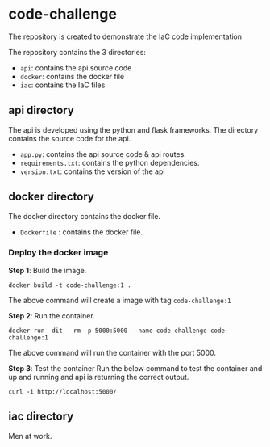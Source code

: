 # code-challenge
The repository is created to demonstrate the IaC code implementation

The repository contains the 3 directories:

  * `api`: contains the api source code
  * `docker`: contains the docker file
  * `iac`: contains the IaC files

## api directory
The api is developed using the python and flask frameworks. The directory contains the source code for the api.

  * `app.py`: contains the api source code & api routes.
  * `requirements.txt`: contains the python dependencies.
  * `version.txt`: contains the version of the api

## docker directory
The docker directory contains the docker file.

  * `Dockerfile` : contains the docker file.

### Deploy the docker image 
**Step 1**: Build the image.
  ```
  docker build -t code-challenge:1 .
  ```
The above command will create a image with tag `code-challenge:1`

**Step 2**: Run the container.
  ```
  docker run -dit --rm -p 5000:5000 --name code-challenge code-challenge:1
  ```
The above command will run the container with the port 5000.

**Step 3**: Test the container
Run the below command to test the container and up and running and api is returning the correct output.
  ```
  curl -i http://localhost:5000/
  ```

## iac directory

Men at work.